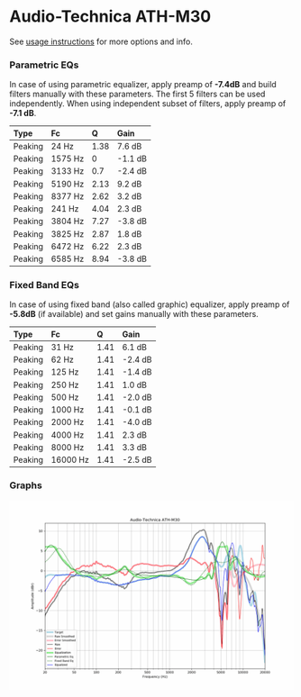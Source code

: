 # Audio-Technica ATH-M30
See [usage instructions](https://github.com/jaakkopasanen/AutoEq#usage) for more options and info.

### Parametric EQs
In case of using parametric equalizer, apply preamp of **-7.4dB** and build filters manually
with these parameters. The first 5 filters can be used independently.
When using independent subset of filters, apply preamp of **-7.1 dB**.

| Type    | Fc      |    Q | Gain    |
|:--------|:--------|:-----|:--------|
| Peaking | 24 Hz   | 1.38 | 7.6 dB  |
| Peaking | 1575 Hz | 0    | -1.1 dB |
| Peaking | 3133 Hz | 0.7  | -2.4 dB |
| Peaking | 5190 Hz | 2.13 | 9.2 dB  |
| Peaking | 8377 Hz | 2.62 | 3.2 dB  |
| Peaking | 241 Hz  | 4.04 | 2.3 dB  |
| Peaking | 3804 Hz | 7.27 | -3.8 dB |
| Peaking | 3825 Hz | 2.87 | 1.8 dB  |
| Peaking | 6472 Hz | 6.22 | 2.3 dB  |
| Peaking | 6585 Hz | 8.94 | -3.8 dB |

### Fixed Band EQs
In case of using fixed band (also called graphic) equalizer, apply preamp of **-5.8dB**
(if available) and set gains manually with these parameters.

| Type    | Fc       |    Q | Gain    |
|:--------|:---------|:-----|:--------|
| Peaking | 31 Hz    | 1.41 | 6.1 dB  |
| Peaking | 62 Hz    | 1.41 | -2.4 dB |
| Peaking | 125 Hz   | 1.41 | -1.4 dB |
| Peaking | 250 Hz   | 1.41 | 1.0 dB  |
| Peaking | 500 Hz   | 1.41 | -2.0 dB |
| Peaking | 1000 Hz  | 1.41 | -0.1 dB |
| Peaking | 2000 Hz  | 1.41 | -4.0 dB |
| Peaking | 4000 Hz  | 1.41 | 2.3 dB  |
| Peaking | 8000 Hz  | 1.41 | 3.3 dB  |
| Peaking | 16000 Hz | 1.41 | -2.5 dB |

### Graphs
![](./Audio-Technica%20ATH-M30.png)